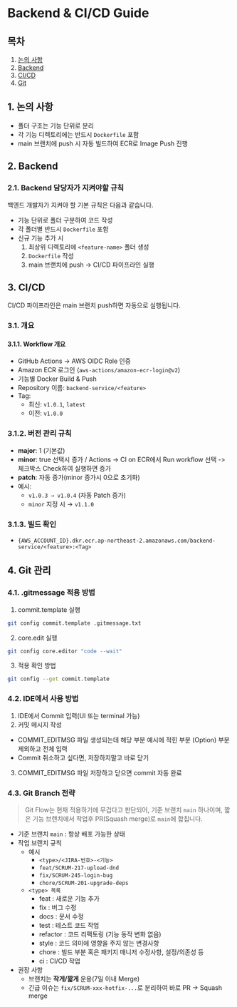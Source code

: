 # Backend & CI/CD Guide

## 목차

1. [논의 사항](#논의-사항)
2. [Backend](#backend)
3. [CI/CD](#cicd)
4. [Git](#git)

## 1. 논의 사항

- 폴더 구조는 기능 단위로 분리
- 각 기능 디렉토리에는 반드시 `Dockerfile` 포함
- main 브랜치에 push 시 자동 빌드하여 ECR로 Image Push 진행

## 2. Backend

### 2.1. Backend 담당자가 지켜야할 규칙

백엔드 개발자가 지켜야 할 기본 규칙은 다음과 같습니다.

- 기능 단위로 폴더 구분하여 코드 작성
- 각 폴더별 반드시 `Dockerfile` 포함
- 신규 기능 추가 시
  1. 최상위 디렉토리에 `<feature-name>` 폴더 생성
  2. `Dockerfile` 작성
  3. main 브랜치에 push → CI/CD 파이프라인 실행

## 3. CI/CD

CI/CD 파이프라인은 main 브랜치 push하면 자동으로 실행됩니다.

### 3.1. 개요

#### 3.1.1. Workflow 개요

- GitHub Actions → AWS OIDC Role 인증
- Amazon ECR 로그인 (`aws-actions/amazon-ecr-login@v2`)
- 기능별 Docker Build & Push
- Repository 이름: `backend-service/<feature>`
- Tag:
  - 최신: `v1.0.1`, `latest`
  - 이전: `v1.0.0`

### 3.1.2. 버전 관리 규칙

- **major**: 1 (기본값)
- **minor**: true 선택시 증가 / Actions -> CI on ECR에서 Run workflow 선택 -> 체크박스 Check하여 실행하면 증가
- **patch**: 자동 증가(minor 증가시 0으로 초기화)
- 예시:
  - `v1.0.3 → v1.0.4` (자동 Patch 증가)
  - `minor` 지정 시 → `v1.1.0`

### 3.1.3. 빌드 확인

- `{AWS_ACCOUNT_ID}.dkr.ecr.ap-northeast-2.amazonaws.com/backend-service/<feature>:<Tag>`

## 4. Git 관리

### 4.1. .gitmessage 적용 방법

1. commit.template 실행

```bash
git config commit.template .gitmessage.txt
```

2. core.edit 실헹

```bash
git config core.editor "code --wait"
```

3. 적용 확인 방법

```bash
git config --get commit.template
```

### 4.2. IDE에서 사용 방법

1. IDE에서 Commit 입력(UI 또는 terminal 가능)
2. 커밋 메시지 작성

- COMMIT_EDITMSG 파일 생성되는데 해당 부분 예시에 적힌 부분 (Option) 부분 제외하고 전체 입력
- Commit 취소하고 싶다면, 저장하지말고 바로 닫기

3. COMMIT_EDITMSG 파일 저장하고 닫으면 commit 자동 완료

### 4.3. Git Branch 전략

> Git Flow는 현재 적용하기에 무겁다고 판단되어, 기준 브랜치 `main` 하나이며, 짧은 기능 브랜치에서 작업후 PR(Squash merge)로 `main`에 합칩니다.

- 기준 브랜치 `main` : 항상 배포 가능한 상태
- 작업 브랜치 규칙
  - 예시
    - `<type>/<JIRA-번호>-<기능>`
    - `feat/SCRUM-217-upload-dnd`
    - `fix/SCRUM-245-login-bug`
    - `chore/SCRUM-201-upgrade-deps`
  - `<type> 목록`
    - feat : 새로운 기능 추가
    - fix : 버그 수정
    - docs : 문서 수정
    - test : 테스트 코드 작업
    - refactor : 코드 리팩토링 (기능 동작 변화 없음)
    - style : 코드 의미에 영향을 주지 않는 변경사항
    - chore : 빌드 부분 혹은 패키지 매니저 수정사항, 설정/의존성 등
    - ci : CI/CD 작업
- 권장 사항
  - 브랜치는 **작게/짧게** 운용(7일 이내 Merge)
  - 긴급 이슈는 `fix/SCRUM-xxx-hotfix-...`로 분리하여 바로 PR -> Squash merge
